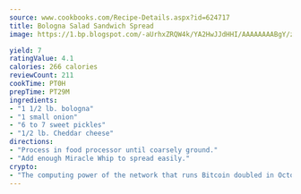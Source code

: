 ```yaml
---
source: www.cookbooks.com/Recipe-Details.aspx?id=624717
title: Bologna Salad Sandwich Spread
image: https://1.bp.blogspot.com/-aUrhxZRQW4k/YA2HwJJdHHI/AAAAAAAABgY/z2R8OXCxqDoBQtRn-q-fHG8g9_G4G1HBwCLcBGAsYHQ/s320/13.png

yield: 7
ratingValue: 4.1
calories: 266 calories
reviewCount: 211
cookTime: PT0H
prepTime: PT29M
ingredients:
- "1 1/2 lb. bologna"
- "1 small onion"
- "6 to 7 sweet pickles"
- "1/2 lb. Cheddar cheese"
directions:
- "Process in food processor until coarsely ground."
- "Add enough Miracle Whip to spread easily."
crypto:
- "The computing power of the network that runs Bitcoin doubled in October, pushing out all but the most dedicated miners."
---
```

